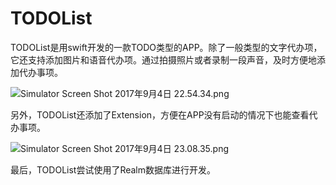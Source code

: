 # TODOList
TODOList是用swift开发的一款TODO类型的APP。除了一般类型的文字代办项，它还支持添加图片和语音代办项。通过拍摄照片或者录制一段声音，及时方便地添加代办事项。

![Simulator Screen Shot 2017年9月4日 22.54.34.png](http://upload-images.jianshu.io/upload_images/1470392-b5a2094ba5141356.png?imageMogr2/auto-orient/strip%7CimageView2/2/w/1240)

另外，TODOList还添加了Extension，方便在APP没有启动的情况下也能查看代办事项。

![Simulator Screen Shot 2017年9月4日 23.08.35.png](http://upload-images.jianshu.io/upload_images/1470392-ac7e88d141a675b9.png?imageMogr2/auto-orient/strip%7CimageView2/2/w/1240)

最后，TODOList尝试使用了Realm数据库进行开发。

